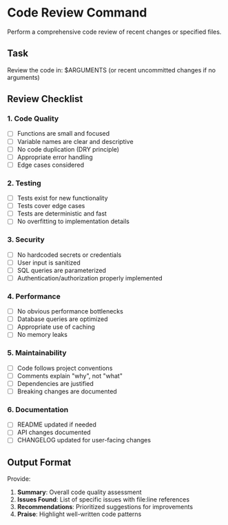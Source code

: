 # Code Review Command

Perform a comprehensive code review of recent changes or specified files.

## Task

Review the code in: $ARGUMENTS (or recent uncommitted changes if no arguments)

## Review Checklist

### 1. Code Quality
- [ ] Functions are small and focused
- [ ] Variable names are clear and descriptive
- [ ] No code duplication (DRY principle)
- [ ] Appropriate error handling
- [ ] Edge cases considered

### 2. Testing
- [ ] Tests exist for new functionality
- [ ] Tests cover edge cases
- [ ] Tests are deterministic and fast
- [ ] No overfitting to implementation details

### 3. Security
- [ ] No hardcoded secrets or credentials
- [ ] User input is sanitized
- [ ] SQL queries are parameterized
- [ ] Authentication/authorization properly implemented

### 4. Performance
- [ ] No obvious performance bottlenecks
- [ ] Database queries are optimized
- [ ] Appropriate use of caching
- [ ] No memory leaks

### 5. Maintainability
- [ ] Code follows project conventions
- [ ] Comments explain "why", not "what"
- [ ] Dependencies are justified
- [ ] Breaking changes are documented

### 6. Documentation
- [ ] README updated if needed
- [ ] API changes documented
- [ ] CHANGELOG updated for user-facing changes

## Output Format

Provide:
1. **Summary**: Overall code quality assessment
2. **Issues Found**: List of specific issues with file:line references
3. **Recommendations**: Prioritized suggestions for improvements
4. **Praise**: Highlight well-written code patterns
